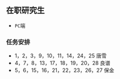 ## 在职研究生

- `PC`端

### 任务安排

- 1，2，3，9，10，11，14，24，25  唐雪
- 4，7，8，13，17，18，19，20，28 良谱
- 5，6，15，16，21，22，23，26，27 保金